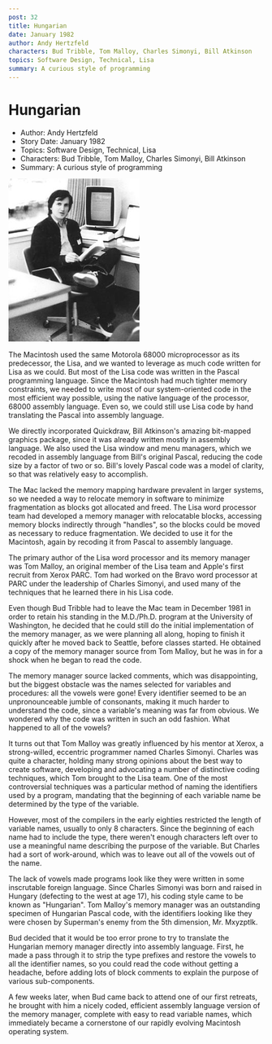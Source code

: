 ```yaml
---
post: 32
title: Hungarian
date: January 1982
author: Andy Hertzfeld
characters: Bud Tribble, Tom Malloy, Charles Simonyi, Bill Atkinson
topics: Software Design, Technical, Lisa
summary: A curious style of programming
---
```


# Hungarian
* Author: Andy Hertzfeld
* Story Date: January 1982
* Topics: Software Design, Technical, Lisa
* Characters: Bud Tribble, Tom Malloy, Charles Simonyi, Bill Atkinson
* Summary: A curious style of programming

![Charles Simonyi in the early days](images/simonyi.jpg) 
    
The Macintosh used the same Motorola 68000 microprocessor as its predecessor, the Lisa, and we wanted to leverage as much code written for Lisa as we could.  But most of the Lisa code was written in the Pascal programming language.  Since the Macintosh had much tighter memory constraints, we needed to write most of our system-oriented code in the most efficient way possible, using the native language of the processor, 68000 assembly language.  Even so, we could still use Lisa code by hand translating the Pascal into assembly language.

We directly incorporated Quickdraw, Bill Atkinson's amazing bit-mapped graphics package, since it was already written mostly in assembly language.  We also used the Lisa window and menu managers, which we recoded in assembly language from Bill's original Pascal,  reducing the code size by a factor of two or so.  Bill's lovely Pascal code was a model of clarity, so that was relatively easy to accomplish.

The Mac lacked the memory mapping hardware prevalent in larger systems, so we needed a way to relocate memory in software to minimize fragmentation as blocks got allocated and freed.  The Lisa word processor team had developed a memory manager with relocatable blocks, accessing  memory blocks indirectly through "handles", so the blocks could be moved as necessary to reduce fragmentation.  We decided to use  it for the Macintosh, again by recoding it from Pascal to assembly language.

The primary author of the Lisa word processor and its memory manager was Tom Malloy, an original member of the Lisa team and Apple's first recruit from Xerox PARC.  Tom had worked on the Bravo word processor at PARC under the leadership of Charles Simonyi, and used many of the techniques that he learned there in his Lisa code.

Even though Bud Tribble had to leave the Mac team in December 1981 in order to retain his standing in the M.D./Ph.D. program at the University of Washington, he decided that he could still do the initial implementation of the memory manager, as we were planning all along, hoping to finish it quickly after he moved back to Seattle, before classes started.  He obtained a copy of the memory manager source from Tom Malloy, but he was in for a shock when he began to read the code.

The memory manager source lacked comments, which was disappointing, but the biggest obstacle was the names selected for variables and procedures: all the vowels were gone!  Every identifier seemed to be an unpronounceable jumble of consonants, making it much harder to understand the code, since a variable's meaning was far from obvious.  We wondered why the code was written in such an odd fashion.  What happened to all of the vowels?

It turns out that Tom Malloy was greatly influenced by his mentor at Xerox, a strong-willed, eccentric programmer named Charles Simonyi.  Charles was quite a character, holding many strong opinions about the best way to create software, developing and advocating a number of distinctive coding techniques, which Tom brought to the Lisa team.  One of the most controversial techniques was a particular method of naming the identifiers used by a program, mandating that the beginning of each variable name be determined by the type of the variable.

However, most of the compilers in the early eighties restricted the length of variable names, usually to only 8 characters.  Since the beginning of each name had to include the type, there weren't enough characters left over to use a meaningful name describing the purpose of the variable.  But Charles had a sort of work-around, which was to leave out all of the vowels out of the name.

The lack of vowels made programs look like they were written in some inscrutable foreign language.  Since Charles Simonyi was born and raised in Hungary (defecting to the west at age 17), his coding style came to be known as "Hungarian".   Tom Malloy's memory manager was an outstanding specimen of Hungarian Pascal code, with the identifiers looking like they were chosen by Superman's enemy from the 5th dimension, Mr. Mxyzptlk.

Bud decided that it would be too error prone to try to translate the Hungarian memory manager directly into assembly language.  First, he made a pass through it to strip the type prefixes and restore the vowels to all the identifier names, so you could read the code without getting a headache, before adding lots of block comments to explain the purpose of various sub-components.

 A few weeks later, when Bud came back to attend one of our first retreats, he brought with him a nicely coded, efficient assembly language version of the memory manager, complete with easy to read variable names, which immediately became a cornerstone of our rapidly evolving Macintosh operating system.